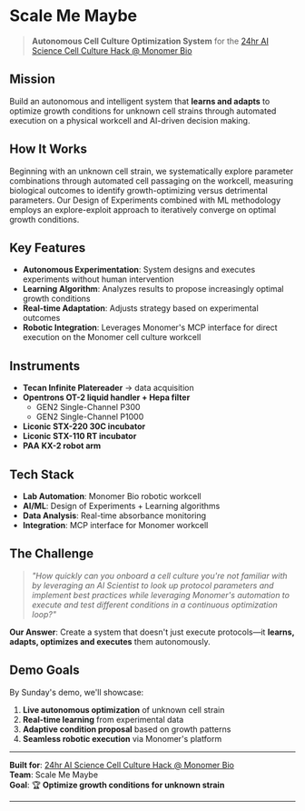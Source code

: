 # Scale Me Maybe

> **Autonomous Cell Culture Optimization System** for the [24hr AI Science Cell Culture Hack @ Monomer Bio](https://luma.com/qe0vfc7b?utm_source=ep-5UOLqHaRVT)

## Mission

Build an autonomous and intelligent system that **learns and adapts** to optimize growth conditions for unknown cell strains through automated execution on a physical workcell and AI-driven decision making. 

## How It Works

Beginning with an unknown cell strain, we systematically explore parameter combinations through automated cell passaging on the workcell, measuring biological outcomes to identify growth-optimizing versus detrimental parameters. Our Design of Experiments combined with ML methodology employs an explore-exploit approach to iteratively converge on optimal growth conditions.

## Key Features

- **Autonomous Experimentation**: System designs and executes experiments without human intervention
- **Learning Algorithm**: Analyzes results to propose increasingly optimal growth conditions  
- **Real-time Adaptation**: Adjusts strategy based on experimental outcomes
- **Robotic Integration**: Leverages Monomer's MCP interface for direct execution on the Monomer cell culture workcell

## Instruments

- **Tecan Infinite Platereader** → data acquisition 
- **Opentrons OT-2 liquid handler + Hepa filter**
  - GEN2 Single-Channel P300
  - GEN2 Single-Channel P1000 
- **Liconic STX-220 30C incubator**
- **Liconic STX-110 RT incubator**
- **PAA KX-2 robot arm**

## Tech Stack

- **Lab Automation**: Monomer Bio robotic workcell
- **AI/ML**: Design of Experiments + Learning algorithms
- **Data Analysis**: Real-time absorbance monitoring
- **Integration**: MCP interface for Monomer workcell

## The Challenge

> *"How quickly can you onboard a cell culture you're not familiar with by leveraging an AI Scientist to look up protocol parameters and implement best practices while leveraging Monomer's automation to execute and test different conditions in a continuous optimization loop?"*

**Our Answer**: Create a system that doesn't just execute protocols—it **learns, adapts, optimizes and executes** them autonomously.

## Demo Goals

By Sunday's demo, we'll showcase:
1. **Live autonomous optimization** of unknown cell strain
2. **Real-time learning** from experimental data
3. **Adaptive condition proposal** based on growth patterns
4. **Seamless robotic execution** via Monomer's platform

---

**Built for**: [24hr AI Science Cell Culture Hack @ Monomer Bio](https://luma.com/qe0vfc7b?utm_source=ep-5UOLqHaRVT)  
**Team**: Scale Me Maybe  
**Goal**: 🏆 **Optimize growth conditions for unknown strain**

---
